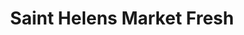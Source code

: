 ---
title: "Saint Helens Market Fresh"
url: /saint-helens/saint-helens-market-fresh/
shop: supermarket
---